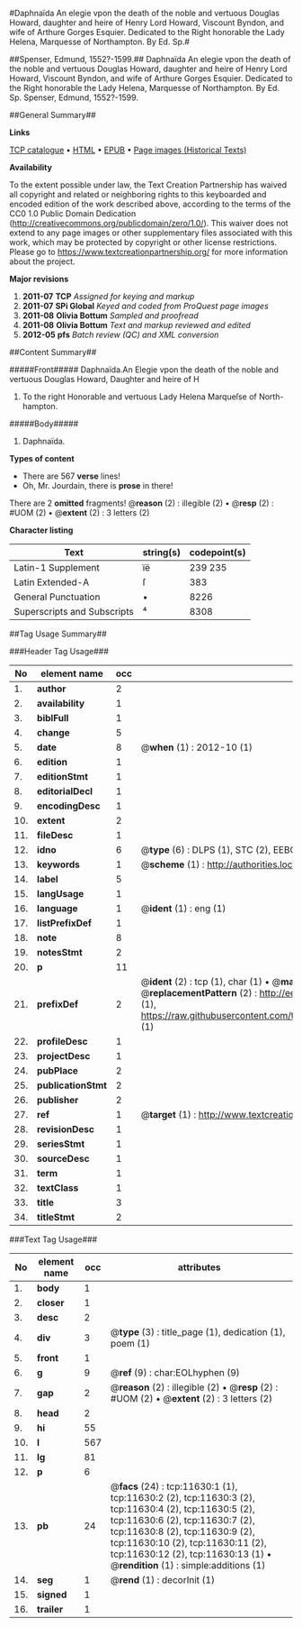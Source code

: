 #Daphnaïda An elegie vpon the death of the noble and vertuous Douglas Howard, daughter and heire of Henry Lord Howard, Viscount Byndon, and wife of Arthure Gorges Esquier. Dedicated to the Right honorable the Lady Helena, Marquesse of Northampton. By Ed. Sp.#

##Spenser, Edmund, 1552?-1599.##
Daphnaïda An elegie vpon the death of the noble and vertuous Douglas Howard, daughter and heire of Henry Lord Howard, Viscount Byndon, and wife of Arthure Gorges Esquier. Dedicated to the Right honorable the Lady Helena, Marquesse of Northampton. By Ed. Sp.
Spenser, Edmund, 1552?-1599.

##General Summary##

**Links**

[TCP catalogue](http://www.ota.ox.ac.uk/tcp/)  • 
[HTML](http://tei.it.ox.ac.uk/tcp/Texts-HTML/free/A12/A12775.html)  • 
[EPUB](http://tei.it.ox.ac.uk/tcp/Texts-EPUB/free/A12/A12775.epub) • 
[Page images (Historical Texts)](https://historicaltexts.jisc.ac.uk/eebo-99846646e)

**Availability**

To the extent possible under law, the Text Creation Partnership has waived all copyright and related or neighboring rights to this keyboarded and encoded edition of the work described above, according to the terms of the CC0 1.0 Public Domain Dedication (http://creativecommons.org/publicdomain/zero/1.0/). This waiver does not extend to any page images or other supplementary files associated with this work, which may be protected by copyright or other license restrictions. Please go to https://www.textcreationpartnership.org/ for more information about the project.

**Major revisions**

1. __2011-07__ __TCP__ *Assigned for keying and markup*
1. __2011-07__ __SPi Global__ *Keyed and coded from ProQuest page images*
1. __2011-08__ __Olivia Bottum__ *Sampled and proofread*
1. __2011-08__ __Olivia Bottum__ *Text and markup reviewed and edited*
1. __2012-05__ __pfs__ *Batch review (QC) and XML conversion*

##Content Summary##

#####Front#####
Daphnaïda.An Elegie vpon the death of the noble and vertuous Douglas Howard, Daughter and heire of H
1. To the right Honorable and vertuous Lady Helena Marqueſse of North-hampton.

#####Body#####

1. Daphnaïda.

**Types of content**

  * There are 567 **verse** lines!
  * Oh, Mr. Jourdain, there is **prose** in there!

There are 2 **omitted** fragments! 
 @__reason__ (2) : illegible (2)  •  @__resp__ (2) : #UOM (2)  •  @__extent__ (2) : 3 letters (2)

**Character listing**


|Text|string(s)|codepoint(s)|
|---|---|---|
|Latin-1 Supplement|ïë|239 235|
|Latin Extended-A|ſ|383|
|General Punctuation|•|8226|
|Superscripts             and Subscripts|⁴|8308|

##Tag Usage Summary##

###Header Tag Usage###

|No|element name|occ|attributes|
|---|---|---|---|
|1.|__author__|2||
|2.|__availability__|1||
|3.|__biblFull__|1||
|4.|__change__|5||
|5.|__date__|8| @__when__ (1) : 2012-10 (1)|
|6.|__edition__|1||
|7.|__editionStmt__|1||
|8.|__editorialDecl__|1||
|9.|__encodingDesc__|1||
|10.|__extent__|2||
|11.|__fileDesc__|1||
|12.|__idno__|6| @__type__ (6) : DLPS (1), STC (2), EEBO-CITATION (1), PROQUEST (1), VID (1)|
|13.|__keywords__|1| @__scheme__ (1) : http://authorities.loc.gov/ (1)|
|14.|__label__|5||
|15.|__langUsage__|1||
|16.|__language__|1| @__ident__ (1) : eng (1)|
|17.|__listPrefixDef__|1||
|18.|__note__|8||
|19.|__notesStmt__|2||
|20.|__p__|11||
|21.|__prefixDef__|2| @__ident__ (2) : tcp (1), char (1)  •  @__matchPattern__ (2) : ([0-9\-]+):([0-9IVX]+) (1), (.+) (1)  •  @__replacementPattern__ (2) : http://eebo.chadwyck.com/downloadtiff?vid=$1&page=$2 (1), https://raw.githubusercontent.com/textcreationpartnership/Texts/master/tcpchars.xml#$1 (1)|
|22.|__profileDesc__|1||
|23.|__projectDesc__|1||
|24.|__pubPlace__|2||
|25.|__publicationStmt__|2||
|26.|__publisher__|2||
|27.|__ref__|1| @__target__ (1) : http://www.textcreationpartnership.org/docs/. (1)|
|28.|__revisionDesc__|1||
|29.|__seriesStmt__|1||
|30.|__sourceDesc__|1||
|31.|__term__|1||
|32.|__textClass__|1||
|33.|__title__|3||
|34.|__titleStmt__|2||


###Text Tag Usage###

|No|element name|occ|attributes|
|---|---|---|---|
|1.|__body__|1||
|2.|__closer__|1||
|3.|__desc__|2||
|4.|__div__|3| @__type__ (3) : title_page (1), dedication (1), poem (1)|
|5.|__front__|1||
|6.|__g__|9| @__ref__ (9) : char:EOLhyphen (9)|
|7.|__gap__|2| @__reason__ (2) : illegible (2)  •  @__resp__ (2) : #UOM (2)  •  @__extent__ (2) : 3 letters (2)|
|8.|__head__|2||
|9.|__hi__|55||
|10.|__l__|567||
|11.|__lg__|81||
|12.|__p__|6||
|13.|__pb__|24| @__facs__ (24) : tcp:11630:1 (1), tcp:11630:2 (2), tcp:11630:3 (2), tcp:11630:4 (2), tcp:11630:5 (2), tcp:11630:6 (2), tcp:11630:7 (2), tcp:11630:8 (2), tcp:11630:9 (2), tcp:11630:10 (2), tcp:11630:11 (2), tcp:11630:12 (2), tcp:11630:13 (1)  •  @__rendition__ (1) : simple:additions (1)|
|14.|__seg__|1| @__rend__ (1) : decorInit (1)|
|15.|__signed__|1||
|16.|__trailer__|1||

